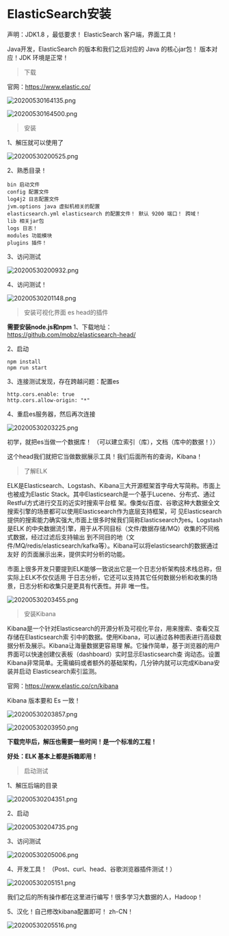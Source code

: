 # ElasticSearch安装

声明：JDK1.8 ，最低要求！ ElasticSearch 客户端，界面工具！

Java开发，ElasticSearch 的版本和我们之后对应的 Java 的核心jar包！ 版本对应！JDK 环境是正常！

> 下载

官网：https://www.elastic.co/

![20200530164135.png](images/20200530164135.png)

![20200530164500.png](images/20200530164500.png)

> 安装

1、解压就可以使用了

![20200530200525.png](images/20200530200525.png)

2、熟悉目录！

```
bin 启动文件
config 配置文件
log4j2 日志配置文件
jvm.options java 虚拟机相关的配置
elasticsearch.yml elasticsearch 的配置文件！ 默认 9200 端口！ 跨域！
lib 相关jar包
logs 日志！
modules 功能模块
plugins 插件！
```

3、访问测试

![20200530200932.png](images/20200530200932.png)

4、访问测试！

![20200530201148.png](images/20200530201148.png)

> 安装可视化界面 es head的插件

**需要安装node.js和npm**
1、下载地址：https://github.com/mobz/elasticsearch-head/

2、启动
```
npm install
npm run start
```
3、连接测试发现，存在跨越问题：配置es
```
http.cors.enable: true
http.cors.allow-origin: "*"
```
4、重启es服务器，然后再次连接

![20200530203225.png](images/20200530203225.png)

初学，就把es当做一个数据库！ （可以建立索引（库），文档（库中的数据！））

这个head我们就把它当做数据展示工具！我们后面所有的查询，Kibana！
>了解ELK

ELK是Elasticsearch、Logstash、Kibana三大开源框架首字母大写简称。市面上也被成为Elastic
Stack。其中Elasticsearch是一个基于Lucene、分布式、通过Restful方式进行交互的近实时搜索平台框
架。像类似百度、谷歌这种大数据全文搜索引擎的场景都可以使用Elasticsearch作为底层支持框架，可
见Elasticsearch提供的搜索能力确实强大,市面上很多时候我们简称Elasticsearch为es。Logstash是ELK
的中央数据流引擎，用于从不同目标（文件/数据存储/MQ）收集的不同格式数据，经过过滤后支持输出
到不同目的地（文件/MQ/redis/elasticsearch/kafka等）。Kibana可以将elasticsearch的数据通过友好
的页面展示出来，提供实时分析的功能。

市面上很多开发只要提到ELK能够一致说出它是一个日志分析架构技术栈总称，但实际上ELK不仅仅适用
于日志分析，它还可以支持其它任何数据分析和收集的场景，日志分析和收集只是更具有代表性。并非
唯一性。

![20200530203455.png](images/20200530203455.png)

>安装Kibana

Kibana是一个针对Elasticsearch的开源分析及可视化平台，用来搜索、查看交互存储在Elasticsearch索
引中的数据。使用Kibana，可以通过各种图表进行高级数据分析及展示。Kibana让海量数据更容易理
解。它操作简单，基于浏览器的用户界面可以快速创建仪表板（dashboard）实时显示Elasticsearch查
询动态。设置Kibana非常简单。无需编码或者额外的基础架构，几分钟内就可以完成Kibana安装并启动
Elasticsearch索引监测。

官网：https://www.elastic.co/cn/kibana

Kibana 版本要和 Es 一致！

![20200530203857.png](images/20200530203857.png)

![20200530203950.png](images/20200530203950.png)

**下载完毕后，解压也需要一些时间！是一个标准的工程！**

**好处：ELK 基本上都是拆箱即用！**

>启动测试

1、解压后端的目录

![20200530204351.png](images/20200530204351.png)

2、启动

![20200530204735.png](images/20200530204735.png)

3、访问测试

![20200530205006.png](images/20200530205006.png)

4、开发工具！ （Post、curl、head、谷歌浏览器插件测试！）

![20200530205151.png](images/20200530205151.png)

我们之后的所有操作都在这里进行编写！很多学习大数据的人，Hadoop！

5、汉化！自己修改kibana配置即可！ zh-CN！

![20200530205516.png](images/20200530205516.png)



